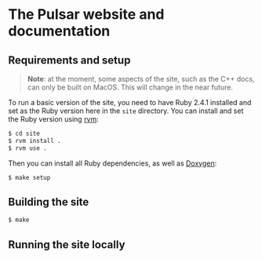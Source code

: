 # The Pulsar website and documentation

## Requirements and setup

> **Note**: at the moment, some aspects of the site, such as the C++ docs, can only be built on MacOS. This will change in the near future.

To run a basic version of the site, you need to have Ruby 2.4.1 installed and set as the Ruby version here in the `site` directory. You can install and set the Ruby version using [rvm](https://rvm.io):

```bash
$ cd site
$ rvm install .
$ rvm use .
```

Then you can install all Ruby dependencies, as well as [Doxygen](http://www.stack.nl/~dimitri/doxygen/):

```bash
$ make setup
```

## Building the site

```bash
$ make 
```

## Running the site locally
